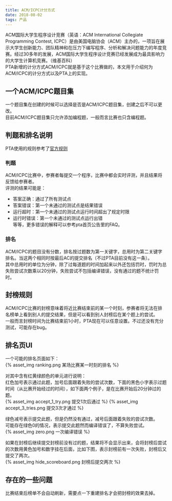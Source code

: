 ```yaml
---
title: ACM/ICPC计分方式
date: 2018-08-02
tags: 产品
---
```


ACM国际大学生程序设计竞赛（英语：ACM International Collegiate Programming Contest, ICPC）是由美国电脑协会（ACM）主办的，一项旨在展示大学生创新能力、团队精神和在压力下编写程序、分析和解决问题能力的年度竞赛。经过30多年的发展，ACM国际大学生程序设计竞赛已经发展成为最具影响力的大学生计算机竞赛。（维基百科）  
PTA新增的计分方式ACM/ICPC就是基于这个比赛做的，本文用于介绍何为ACM/ICPC的计分方式以及PTA上的实现。

## 一个ACM/ICPC题目集

一个题目集在创建的时候可以选择是否是ACM/ICPC题目集，创建之后不可以更改。  
目前ACM/ICPC题目集只允许添加编程题，一般而言比赛也只含编程题。

## 判题和排名说明

PTA使用的规则参考了[官方规则](https://icpc.baylor.edu/worldfinals/rules/)

### 判题

ACM/ICPC比赛中，参赛者每提交一个程序，比赛中都会实时评测，并且结果将反馈给参赛者。  
评测的结果可能是：  
* 答案正确：通过了所有测试点
* 答案错误：第一个未通过的测试点是结果错误
* 运行超时：第一个未通过的测试点运行时间超出了规定时限
* 运行时错误：第一个未通过的测试点运行出错  
等等，更多错误的解释可以参考pta首页公告里的FAQ。

### 排名

ACM/ICPC的题目没有分数，排名按过题数为第一关键字，总用时为第二关键字排名。当这两个相同时按最后AC的提交排名（不过PTA目前没有这一条）。  
其中总用时的单位为分钟，除了过每道题的时间加起来以外还包括罚时，罚时为总失败尝试次数乘以20分钟，失败尝试不包括编译错误，没有通过的题不统计罚时。

## 封榜规则

ACM/ICPC比赛的封榜意味着将近比赛结束前的某一个时刻，参赛者将无法在排名榜单上看到别人的提交结果，但是可以看到别人封榜后在某个题上的尝试。  
一般而言封榜时间为比赛结束前1小时，PTA现在可以任意设置。不过还没有充分测试，可能存在bug。  

## 排名页UI
一个可能的排名页面如下：  
{% asset_img ranking.png 某场比赛某一时刻的排名 %}

对其中含有红黄绿颜色的单元进行说明：  
红色加号表示通过此题，加号后面跟着失败的尝试次数，下面的黑色小字表示过题时间（从比赛开始经过的时间），如下面两个例子，是在比赛开始后20分钟过的题。  
{% asset_img accept_1_try.png 提交1次后通过 %}
{% asset_img accept_3_tries.png 提交3次才通过 %}

绿色减号表示提交此题，但是仍然没有通过，减号后面跟着失败的尝试次数。  
可能存在绿色0的情况，表示提交此题然而编译错误了，不算失败尝试。  
{% asset_img zero.png 一次编译错误 %}

如果在封榜后继续提交封榜前没有过的题，结果将不会显示出来，会将封榜后尝试的次数用黄色加号和数字挂在后面，比如下图，表示封榜前有一次失败，封榜后又提交了两次。  
{% asset_img hide_scoreboard.png 封榜后提交两次 %}

## 存在的一些问题
比赛结束后榜单不会自动刷新，需要点一下重建排名才会把封榜的效果去掉。
